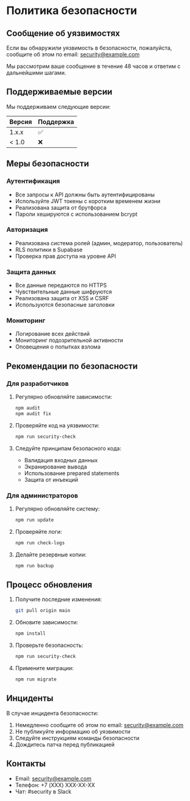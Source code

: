 # Политика безопасности

## Сообщение об уязвимостях

Если вы обнаружили уязвимость в безопасности, пожалуйста, сообщите об этом по email: security@example.com

Мы рассмотрим ваше сообщение в течение 48 часов и ответим с дальнейшими шагами.

## Поддерживаемые версии

Мы поддерживаем следующие версии:

| Версия | Поддержка          |
|--------|-------------------|
| 1.x.x  | :white_check_mark: |
| < 1.0  | :x:               |

## Меры безопасности

### Аутентификация

- Все запросы к API должны быть аутентифицированы
- Используйте JWT токены с коротким временем жизни
- Реализована защита от брутфорса
- Пароли хешируются с использованием bcrypt

### Авторизация

- Реализована система ролей (админ, модератор, пользователь)
- RLS политики в Supabase
- Проверка прав доступа на уровне API

### Защита данных

- Все данные передаются по HTTPS
- Чувствительные данные шифруются
- Реализована защита от XSS и CSRF
- Используются безопасные заголовки

### Мониторинг

- Логирование всех действий
- Мониторинг подозрительной активности
- Оповещения о попытках взлома

## Рекомендации по безопасности

### Для разработчиков

1. Регулярно обновляйте зависимости:
   ```bash
   npm audit
   npm audit fix
   ```

2. Проверяйте код на уязвимости:
   ```bash
   npm run security-check
   ```

3. Следуйте принципам безопасного кода:
   - Валидация входных данных
   - Экранирование вывода
   - Использование prepared statements
   - Защита от инъекций

### Для администраторов

1. Регулярно обновляйте систему:
   ```bash
   npm run update
   ```

2. Проверяйте логи:
   ```bash
   npm run check-logs
   ```

3. Делайте резервные копии:
   ```bash
   npm run backup
   ```

## Процесс обновления

1. Получите последние изменения:
   ```bash
   git pull origin main
   ```

2. Обновите зависимости:
   ```bash
   npm install
   ```

3. Проверьте безопасность:
   ```bash
   npm run security-check
   ```

4. Примените миграции:
   ```bash
   npm run migrate
   ```

## Инциденты

В случае инцидента безопасности:

1. Немедленно сообщите об этом по email: security@example.com
2. Не публикуйте информацию об уязвимости
3. Следуйте инструкциям команды безопасности
4. Дождитесь патча перед публикацией

## Контакты

- Email: security@example.com
- Телефон: +7 (XXX) XXX-XX-XX
- Чат: #security в Slack 